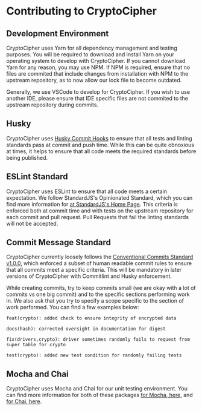 # Contributing to CryptoCipher

## Development Environment

CryptoCipher uses Yarn for all dependency management and testing purposes. You will be required to download and install Yarn on your operating system to develop with CryptoCipher. If you cannot download Yarn for any reason, you may use NPM. If NPM is required, ensure that no files are commited that include changes from installation with NPM to the upstream repository, as to now allow our lock file to become outdated.

Generally, we use VSCode to develop for CryptoCipher. If you wish to use another IDE, please ensure that IDE specific files are not commited to the upstream repository during commits.

## Husky

 CryptoCipher uses [Husky Commit Hooks](https://github.com/typicode/husky) to ensure that all tests and linting standards pass at commit and push time. While this can be quite obnoxious at times, it helps to ensure that all code meets the required standards before being published.


## ESLint Standard

CryptoCipher uses ESLint to ensure that all code meets a certain expectation. We follow StandardJS's Opinionated Standard, which you can find more information for [at StandardJS's Home Page](https://standardjs.com/). This criteria is enforced both at commit time and with tests on the upstream repository for each commit and pull request. Pull Requests that fail the linting standards will not be accepted.

## Commit Message Standard

CryptoCipher currently loosely follows the [Conventional Commits Standard v1.0.0](https://www.conventionalcommits.org/en/v1.0.0/), which enforced a subset of human readable commit rules to ensure that all commits meet a specific criteria. This will be mandatory in later versions of CryptoCipher with Commitlint and Husky enforcement.

While creating commits, try to keep commits small (we are okay with a lot of commits vs one big commit) and to the specific sections performing work in. We also ask that you try to specify a scope specific to the section of work performed. You can find a few examples below:

`feat(crypto): added check to ensure integrity of encrypted data`

`docs(hash): corrected oversight in documentation for digest`

`fix(drivers,crypto): driver sometimes randomly fails to request from super table for crypto`

`test(crypto): added new test condition for randomly failing tests`

## Mocha and Chai

CryptoCipher uses Mocha and Chai for our unit testing environment. You can find more information for both of these packages [for Mocha, here](https://mochajs.org/), and [for Chai, here](https://www.chaijs.com/).
